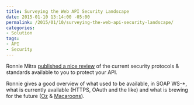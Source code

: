 ```yaml
---
title: Surveying the Web API Security Landscape
date: 2015-01-10 13:14:00 -05:00
permalink: /2015/01/10/surveying-the-web-api-security-landscape/
categories:
- Solution
tags:
- API
- Security
---
```

<p>Ronnie Mitra <a href="http://www.devx.com/webdev/surveying-the-web-api-security-landscape.html">published a nice review</a> of the current security protocols &amp; standards available to you to protect your API.</p>  <p>Ronnie gives a good overview of what used to be available, in SOAP WS-*, what is currently available (HTTPS, OAuth and the like) and what is brewing for the future (<a href="https://github.com/hueniverse/oz">Oz</a> &amp; <a href="http://static.googleusercontent.com/media/research.google.com/en/pubs/archive/41892.pdf">Macaroons</a>).</p>